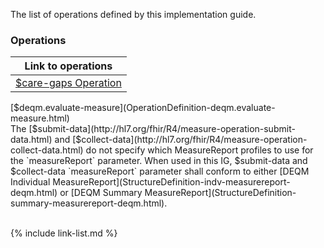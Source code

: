 
The list of operations defined by this implementation guide.

### Operations

|Link to operations|
|---|
|[$care-gaps Operation](OperationDefinition-care-gaps.html)|

<div class="bg-success" markdown="1">
[$deqm.evaluate-measure](OperationDefinition-deqm.evaluate-measure.html)
</div><!-- new-content -->

<div class="note-to-balloters" markdown="1">
The [$submit-data](http://hl7.org/fhir/R4/measure-operation-submit-data.html) and [$collect-data](http://hl7.org/fhir/R4/measure-operation-collect-data.html) do not specify which MeasureReport profiles to use for the `measureReport` parameter. When used in this IG, $submit-data and $collect-data `measureReport` parameter shall conform to either [DEQM Individual MeasureReport](StructureDefinition-indv-measurereport-deqm.html) or [DEQM Summary MeasureReport](StructureDefinition-summary-measurereport-deqm.html).  
</div>

<br />

{% include link-list.md %}
